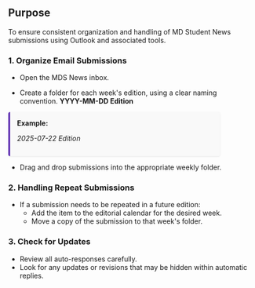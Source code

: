 ## Purpose
To ensure consistent organization and handling of MD Student News submissions using Outlook and associated tools. 


### 1. Organize Email Submissions

- Open the MDS News inbox.

- Create a folder for each week's edition, using a clear naming convention.
  **YYYY-MM-DD Edition**
<div style="
  border-left: 4px solid #673ab7;
  background-color: #f9f9f9;
  padding: 1em;
  margin: 1em 0;
  border-radius: 4px;
  box-shadow: 0 1px 3px rgba(0,0,0,0.1);
  max-width: 400px
">
  <strong>Example:</strong>
  
  _2025-07-22 Edition_
</div>  

- Drag and drop submissions into the appropriate weekly folder.

### 2. Handling Repeat Submissions

- If a submission needs to be repeated in a future edition:
  - Add the item to the editorial calendar for the desired week.
  - Move a copy of the submission to that week's folder.

### 3. Check for Updates

- Review all auto-responses carefully.
- Look for any updates or revisions that may be hidden within automatic replies.